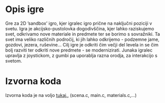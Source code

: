 # Opis igre
Gre za 2D ’sandbox’ igro, kjer igralec igro prične na naključni poziciji v svetu. Igra je akcijsko-pustolovka dogodivščina, kjer lahko raziskujemo svet, odkrivamo nove materiale in predmete ter se borimo s sovražniki. Ta svet ima veliko različnih področij, ki jih lahko odkrijemo - podzemne
jame, gozdovi, jezera, ruševine... Cilj igre je odkriti čim večji del levela in se čim bolj razviti ter odkriti nove predmete - se modernizirati.
Junaka igralec upravlja z joystickom, z gumbi pa uporablja razna orodja, za
interakcijo s svetom.

# Izvorna koda
Izvorna koda je na voljo [tukaj.](terrsko/Core/Src/), (scena.c, main.c, materials.c,...)
